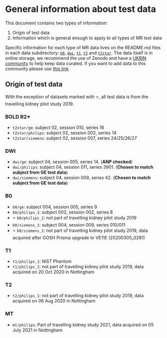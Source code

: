 # General information about test data

This document contains two types of information:

1. Origin of test data
2. Information which is general enough to apply to all types of MR test data

Specific information for each type of MR data lives on the README.md files in each data subdirectory: [`b0`](b0/README.md), [`dwi`](dwi/README.md), [`t1`](t1/README.md), [`t2`](t2/README.md) and [`t2star`](t2star/README.md). The data itself is in online storage, we recommend the use of Zenodo and have a [UKRIN community](https://zenodo.org/communities/ukrin/) to help keep data curated. If you want to add data to this community please use [this link](https://zenodo.org/deposit/new?c=ukrin).

## Origin of test data

With the exception of datasets marked with :star:, all test data is from the travelling kidney pilot study 2019.

### BOLD R2*

* `t2star/ge`: subject 02, session 010, series 16
* `t2star/philips`: subject 02, session 002, series 14
* `t2star/siemens`: subject 02, session 007, series 24/25/26/27
### DWI

* `dwi/ge`: subject 04, session 005, series 14. (**ANP checked**)
* `dwi/philips`: subject 04, session 011, series 3901. (**Chosen to match subject from GE test data**)
* `dwi/siemens`: subject 04, session 009, series 42. (**Chosen to match subject from GE test data**)

### B0

* `b0/ge`: subject 004, session 005, series 9
* `b0/philips_1`: subject 002, session 002, series 8
* :star: `b0/philips_2`: not part of travelling kidney pilot study 2019
* `b0/siemens_1`: subject 004, session 009, series 010/011
* :star: `b0/siemens_2`: not part of travelling kidney pilot study 2019, data acquired after GOSH Prisma upgrade to VE11E (20200305_0281)

### T1
* `t1/philips_1`: NIST Phantom
* `t1/philips_2`: not part of travelling kidney pilot study 2019, data acquired on 20 Oct 2020 in Nottingham

### T2
* `t2/philips_1`: not part of travelling kidney pilot study 2019, data acquired on 06 Aug 2020 in Nottingham

### MT
* `mt/philips`: Part of travelling kidney study 2021, data acquired on 05 July 2021 in Nottingham
